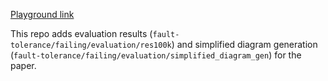 [Playground link](https://github.com/lf-lang/playground-lingua-franca/tree/fault-tolerance)


This repo adds evaluation results (`fault-tolerance/failing/evaluation/res100k`) and simplified diagram generation (`fault-tolerance/failing/evaluation/simplified_diagram_gen`) for the paper.

